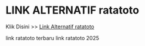 # LINK ALTERNATIF ratatoto

Klik Disini >> <a href="https://linksto.pages.dev/">Link Alternatif ratatoto </a>

link ratatoto terbaru
link ratatoto 2025